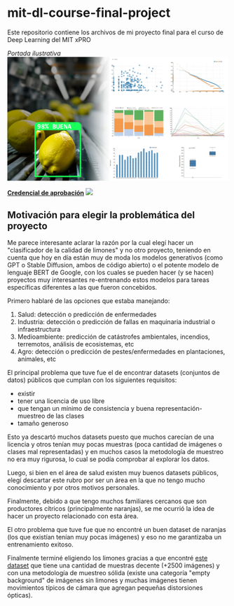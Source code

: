 # mit-dl-course-final-project
Este repositorio contiene los archivos de mi proyecto final para el curso de Deep Learning del MIT xPRO

*Portada ilustrativa*
<img src="https://raw.githubusercontent.com/Rafdal/mit-dl-course-final-project/main/portada_tp_mit_dl.png"/>

[**Credencial de aprobación**](https://www.credential.net/18569b64-fe36-4dc3-b9ec-ae000d74826a#gs.r8cb44)
<img src="https://api.accredible.com/v1/frontend/credential_website_embed_image/certificate/67716077"/>

## Motivación para elegir la problemática del proyecto
Me parece interesante aclarar la razón por la cual elegí hacer un "clasificador de la calidad de limones" y no otro proyecto, teniendo en cuenta que hoy en día están muy de moda los modelos generativos (como GPT o Stable Diffusion, ambos de código abierto) o el potente modelo de lenguaje BERT de Google, con los cuales se pueden hacer (y se hacen) proyectos muy interesantes re-entrenando estos modelos para tareas específicas diferentes a las que fueron concebidos.

Primero hablaré de las opciones que estaba manejando:
1. Salud: detección o predicción de enfermedades
2. Industria: detección o predicción de fallas en maquinaria industrial o infraestructura
3. Medioambiente: predicción de catástrofes ambientales, incendios, terremotos, análisis de ecosistemas, etc
4. Agro: detección o predicción de pestes/enfermedades en plantaciones, animales, etc

El principal problema que tuve fue el de encontrar datasets (conjuntos de datos) públicos que cumplan con los siguientes requisitos:
* existir
* tener una licencia de uso libre
* que tengan un mínimo de consistencia y buena representación-muestreo de las clases
* tamaño generoso

Esto ya descartó muchos datasets puesto que muchos carecían de una licencia y otros tenían muy pocas muestras (poca cantidad de imágenes o clases mal representadas) y en muchos casos la metodología de muestreo no era muy rigurosa, lo cual se podía comprobar al explorar los datos.

Luego, si bien en el área de salud existen muy buenos datasets públicos, elegí descartar este rubro por ser un área en la que no tengo mucho conocimiento y por otros motivos personales.

Finalmente, debido a que tengo muchos familiares cercanos que son productores cítricos (principalmente naranjas), se me ocurrió la idea de hacer un proyecto relacionado con esta área.

El otro problema que tuve fue que no encontré un buen dataset de naranjas (los que existían tenían muy pocas imágenes) y eso no me garantizaba un entrenamiento exitoso.

Finalmente terminé eligiendo los limones gracias a que encontré [este dataset](https://github.com/robotduinom/lemon_dataset) que tiene una cantidad de muestras decente (+2500 imágenes) y con una metodología de muestreo sólida (existe una categoría "empty background" de imágenes sin limones y muchas imágenes tienen movimientos típicos de cámara que agregan pequeñas distorsiones ópticas).

